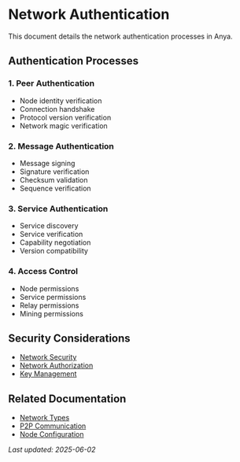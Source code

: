 # Network Authentication

This document details the network authentication processes in Anya.

## Authentication Processes

### 1. Peer Authentication
- Node identity verification
- Connection handshake
- Protocol version verification
- Network magic verification

### 2. Message Authentication
- Message signing
- Signature verification
- Checksum validation
- Sequence verification

### 3. Service Authentication
- Service discovery
- Service verification
- Capability negotiation
- Version compatibility

### 4. Access Control
- Node permissions
- Service permissions
- Relay permissions
- Mining permissions

## Security Considerations
- [Network Security](network-security.md)
- [Network Authorization](network-authorization.md)
- [Key Management](key-management.md)

## Related Documentation
- [Network Types](../network/network-types.md)
- [P2P Communication](../network/p2p-communication.md)
- [Node Configuration](../network/node-configuration.md)

*Last updated: 2025-06-02*
